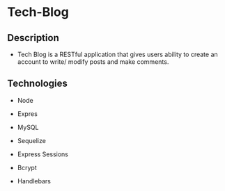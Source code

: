 # Tech-Blog

## Description
- Tech Blog is a RESTful application that gives users ability to create an account to write/ modify posts and make comments. 


## Technologies
- Node

- Expres 

- MySQL

- Sequelize

- Express Sessions

- Bcrypt

- Handlebars